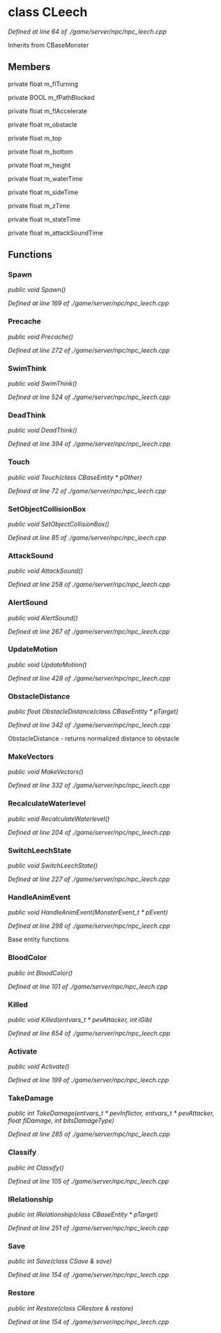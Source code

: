 # class CLeech

*Defined at line 64 of ./game/server/npc/npc_leech.cpp*

Inherits from CBaseMonster



## Members

private float m_flTurning

private BOOL m_fPathBlocked

private float m_flAccelerate

private float m_obstacle

private float m_top

private float m_bottom

private float m_height

private float m_waterTime

private float m_sideTime

private float m_zTime

private float m_stateTime

private float m_attackSoundTime



## Functions

### Spawn

*public void Spawn()*

*Defined at line 169 of ./game/server/npc/npc_leech.cpp*

### Precache

*public void Precache()*

*Defined at line 272 of ./game/server/npc/npc_leech.cpp*

### SwimThink

*public void SwimThink()*

*Defined at line 524 of ./game/server/npc/npc_leech.cpp*

### DeadThink

*public void DeadThink()*

*Defined at line 394 of ./game/server/npc/npc_leech.cpp*

### Touch

*public void Touch(class CBaseEntity * pOther)*

*Defined at line 72 of ./game/server/npc/npc_leech.cpp*

### SetObjectCollisionBox

*public void SetObjectCollisionBox()*

*Defined at line 85 of ./game/server/npc/npc_leech.cpp*

### AttackSound

*public void AttackSound()*

*Defined at line 258 of ./game/server/npc/npc_leech.cpp*

### AlertSound

*public void AlertSound()*

*Defined at line 267 of ./game/server/npc/npc_leech.cpp*

### UpdateMotion

*public void UpdateMotion()*

*Defined at line 428 of ./game/server/npc/npc_leech.cpp*

### ObstacleDistance

*public float ObstacleDistance(class CBaseEntity * pTarget)*

*Defined at line 342 of ./game/server/npc/npc_leech.cpp*

 ObstacleDistance - returns normalized distance to obstacle

### MakeVectors

*public void MakeVectors()*

*Defined at line 332 of ./game/server/npc/npc_leech.cpp*

### RecalculateWaterlevel

*public void RecalculateWaterlevel()*

*Defined at line 204 of ./game/server/npc/npc_leech.cpp*

### SwitchLeechState

*public void SwitchLeechState()*

*Defined at line 227 of ./game/server/npc/npc_leech.cpp*

### HandleAnimEvent

*public void HandleAnimEvent(MonsterEvent_t * pEvent)*

*Defined at line 298 of ./game/server/npc/npc_leech.cpp*

 Base entity functions

### BloodColor

*public int BloodColor()*

*Defined at line 101 of ./game/server/npc/npc_leech.cpp*

### Killed

*public void Killed(entvars_t * pevAttacker, int iGib)*

*Defined at line 654 of ./game/server/npc/npc_leech.cpp*

### Activate

*public void Activate()*

*Defined at line 199 of ./game/server/npc/npc_leech.cpp*

### TakeDamage

*public int TakeDamage(entvars_t * pevInflictor, entvars_t * pevAttacker, float flDamage, int bitsDamageType)*

*Defined at line 285 of ./game/server/npc/npc_leech.cpp*

### Classify

*public int Classify()*

*Defined at line 105 of ./game/server/npc/npc_leech.cpp*

### IRelationship

*public int IRelationship(class CBaseEntity * pTarget)*

*Defined at line 251 of ./game/server/npc/npc_leech.cpp*

### Save

*public int Save(class CSave & save)*

*Defined at line 154 of ./game/server/npc/npc_leech.cpp*

### Restore

*public int Restore(class CRestore & restore)*

*Defined at line 154 of ./game/server/npc/npc_leech.cpp*



